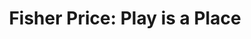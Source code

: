 ---
collection_archive: false
collection_category:
  - Studio
  - Kids
  - Advertising
  - Color
  - Humor
  - Still Life + Details
  - Advertising
  - Reportage
  - Still Life + Details
  - Environments
  - Portraits
collection_content: 
collection_cover: https://d1sf55qlb7p6hz.cloudfront.net/wk_fisher-horizontalthumbs-1.jpg
collection_cover_mobile: https://d1sf55qlb7p6hz.cloudfront.net/verticalcovers-47.jpg
collection_description: >-
  John Goodman as the classic Fisher Price farmer for Wieden Kennedy. Sometimes
  great projects are executed but never seen to completion. 


  Scroll for scenes around set and the Ringan Ledwidge directed :60. You will
  also find the additional component of the commission where I capture classic
  fisher price toys juxtaposed around set and the Universal Studio Lot. 
collection_description_alignment: center
collection_filter: Commissioned + Stock
collection_hidden: false
collection_meta: Featuring John Goodman for Wieden Kennedy
collection_preview:
  - https://d1sf55qlb7p6hz.cloudfront.net/wk_fisher-horizontalthumbs-7.jpg
  - https://d1sf55qlb7p6hz.cloudfront.net/wk_fisher-horizontalthumbs-1.jpg
  - https://d1sf55qlb7p6hz.cloudfront.net/wk_fisher-horizontalthumbs-3.jpg
  - https://d1sf55qlb7p6hz.cloudfront.net/wk_fisher-horizontalthumbs-2.jpg
  - https://d1sf55qlb7p6hz.cloudfront.net/wk_fisher-horizontalthumbs-5.jpg
  - https://d1sf55qlb7p6hz.cloudfront.net/wk_fisher-horizontalthumbs-4.jpg
cover_image: https://d1sf55qlb7p6hz.cloudfront.net/wk_fisher-horizontalthumbs-6 copy.jpg
date: 
hide_footer: true 
logo: 
navigation_theme: white
px_extra: true
slug: fisher-price
theme_color: E0AADC
theme_color_all_works: FFE27A
title: 'Fisher Price: Play is a Place'
collection_awards:
  - content: |-
      **2019**  
      AP 35: American Photography Annual 35  
      Best Personal Work Series:  
      "Phoenix: A Dystopian Legoland That Tastes Like Candy"
    template: popup-text-element
collection_exhibition:
  - content: |-
      **2019**  
      AP 35: American Photography Annual 35  
      Best Personal Work Series:  
      "Phoenix: A Dystopian Legoland That Tastes Like Candy"
    template: popup-text-element
collection_blocks:
  - _bookshop_name: collections/media-row-start
    row_alignment: between
  - _bookshop_name: collections/media-element 
    color: D3CAF2
    image: https://d1sf55qlb7p6hz.cloudfront.net/wk-fisherprice-1.jpg
    margin_left: 35
    margin_right: 0
    margin_y: 200
    width: 30
  - _bookshop_name: collections/media-element 
    color: F2DECC
    image: https://d1sf55qlb7p6hz.cloudfront.net/wk-fisherprice-2.jpg
    margin_left: 0
    margin_right: 5
    margin_y: 200
    width: 30
  - _bookshop_name: collections/media-row
    row_alignment: between
  - _bookshop_name: collections/media-element 
    color: FFD3C2
    image: https://d1sf55qlb7p6hz.cloudfront.net/wk-fisherprice-5.jpg
    margin_left: 15
    margin_right: 0
    margin_y: 100
    width: 33
  - _bookshop_name: collections/media-element 
    color: BCC2DE
    image: https://d1sf55qlb7p6hz.cloudfront.net/wk-fisherprice-6.jpg
    margin_left: 0
    margin_right: 15
    margin_y: 900
    width: 30
  - _bookshop_name: collections/media-row
    row_alignment: between
  - _bookshop_name: collections/media-element 
    color: 56BBE6
    image: https://d1sf55qlb7p6hz.cloudfront.net/wk-fisherprice-4.jpg
    margin_left: 20
    margin_y: 100
    width: 55
  - _bookshop_name: collections/media-row
    row_alignment: between
  - _bookshop_name: collections/media-element 
    color: FECEA1
    image: https://d1sf55qlb7p6hz.cloudfront.net/wk-fisherprice-9.jpg
    margin_left: 5
    margin_y: 200
    width: 55
  - _bookshop_name: collections/media-element 
    color: F9AA95
    image: https://d1sf55qlb7p6hz.cloudfront.net/wk-fisherprice-8.jpg
    margin_left: 0
    margin_right: 5
    margin_y: 800
    width: 25
  - _bookshop_name: collections/media-row
    row_alignment: between
  - _bookshop_name: collections/media-element 
    color: D1C5E0
    image: https://d1sf55qlb7p6hz.cloudfront.net/wk-fisherprice-10.jpg
    margin_left: 20
    margin_right: 0
    margin_y: 200
    width: 66
  - _bookshop_name: collections/media-row
    row_alignment: between
  - _bookshop_name: collections/media-element 
    color: FFB1A7
    image: https://d1sf55qlb7p6hz.cloudfront.net/wk-fisherprice-11.jpg
    margin_left: 10
    margin_y: 200
    width: 45
  - _bookshop_name: collections/media-row
    row_alignment: between
  - _bookshop_name: collections/media-element 
    color: FEBC81
    image: https://d1sf55qlb7p6hz.cloudfront.net/wk-fisherprice-12.jpg
    margin_left: 40
    margin_right: 0
    margin_y: 200
    width: 33
  - _bookshop_name: collections/media-row
    row_alignment: between
  - _bookshop_name: collections/media-element 
    color: BCCBD0
    image: https://d1sf55qlb7p6hz.cloudfront.net/wk-fisherprice-13.jpg
    margin_left: 20
    margin_right: 0
    margin_y: 200
    width: 66
  - _bookshop_name: collections/media-row
    row_alignment: between
  - _bookshop_name: collections/media-motion
    align_y: start
    margin_left: 5
    margin_right: 0
    margin_y: 200
    show_controls: true
    template: block-media-motion
    vimeo_id: 480559052
    width: 90
  - _bookshop_name: collections/media-row
    row_alignment: between
  - _bookshop_name: collections/media-text
    align_y: start
    margin_left: 0
    margin_right: 0
    margin_y: 100
    template: block-media-text
    text: Part II
    text_alignment: left
    text_size: 10xl
    text_tracking: normal
    width: 50
  - _bookshop_name: collections/media-row
    row_alignment: between
  - _bookshop_name: collections/media-element 
    color: F2D6C7
    image: https://d1sf55qlb7p6hz.cloudfront.net/wk-fisherprice-15.jpg
    margin_left: 10
    margin_right: 0
    margin_y: 100
    width: 66
  - _bookshop_name: collections/media-row
    row_alignment: between
  - _bookshop_name: collections/media-element 
    color: 0E0C0D
    image: https://d1sf55qlb7p6hz.cloudfront.net/wk-fisherprice-16.jpg
    margin_left: 30
    margin_y: 200
    width: 40
  - _bookshop_name: collections/media-element 
    color: DEEBA6
    image: https://d1sf55qlb7p6hz.cloudfront.net/wk-fisherprice-17.jpg
    margin_left: 0
    margin_right: 0
    margin_y: 1000
    width: 25
  - _bookshop_name: collections/media-row
    row_alignment: between
  - _bookshop_name: collections/media-element 
    color: FBECDB
    image: https://d1sf55qlb7p6hz.cloudfront.net/wk-fisherprice-19.jpg
    margin_left: 10
    margin_right: 0
    margin_y: 800
    width: 30
  - _bookshop_name: collections/media-element 
    color: BDD3E7
    image: https://d1sf55qlb7p6hz.cloudfront.net/wk-fisherprice-18.jpg
    margin_left: 0
    margin_right: 5
    margin_y: 100
    width: 50
  - _bookshop_name: collections/media-row
    row_alignment: between
  - _bookshop_name: collections/media-element 
    color: 0D0B07
    image: https://d1sf55qlb7p6hz.cloudfront.net/wk-fisherprice-20.jpg
    margin_left: 20
    margin_right: 0
    margin_y: 100
    width: 66
  - _bookshop_name: collections/media-row
    row_alignment: between
  - _bookshop_name: collections/media-element 
    color: EAD6C9
    image: https://d1sf55qlb7p6hz.cloudfront.net/wk-fisherprice-22.jpg
    margin_left: 10
    margin_right: 0
    margin_y: 700
    width: 25
  - _bookshop_name: collections/media-element 
    color: E5D1E6
    image: https://d1sf55qlb7p6hz.cloudfront.net/wk-fisherprice-21.jpg
    margin_left: 0
    margin_y: 100
    width: 55
  - _bookshop_name: collections/media-row
    row_alignment: between
  - _bookshop_name: collections/media-element 
    color: E9AF95
    image: https://d1sf55qlb7p6hz.cloudfront.net/wk-fisherprice-23.jpg
    margin_left: 25
    margin_y: 100
    width: 70
  - _bookshop_name: collections/media-row-end
collection_press:
  - content: |-
      **2019**  
      AP 35: American Photography Annual 35  
      Best Personal Work Series:  
      "Phoenix: A Dystopian Legoland That Tastes Like Candy"
    template: popup-text-element
---